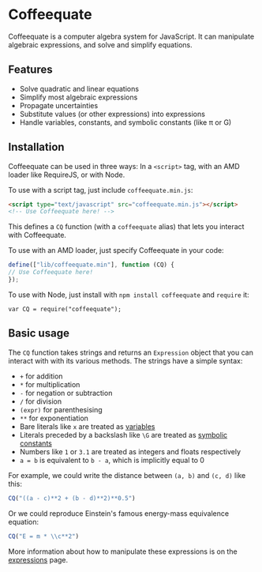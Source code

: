 # Coffeequate

Coffeequate is a computer algebra system for JavaScript. It can manipulate algebraic expressions, and solve and simplify equations.

## Features
- Solve quadratic and linear equations
- Simplify most algebraic expressions
- Propagate uncertainties
- Substitute values (or other expressions) into expressions
- Handle variables, constants, and symbolic constants (like π or G)

## Installation

Coffeequate can be used in three ways: In a `<script>` tag, with an AMD loader like RequireJS, or with Node.

To use with a script tag, just include `coffeequate.min.js`:
```html
<script type="text/javascript" src="coffeequate.min.js"></script>
<!-- Use Coffeequate here! -->
```
This defines a `CQ` function (with a `coffeequate` alias) that lets you interact with Coffeequate.

To use with an AMD loader, just specify Coffeequate in your code:
```javascript
define(["lib/coffeequate.min"], function (CQ) {
// Use Coffeequate here!
});
```

To use with Node, just install with `npm install coffeequate` and `require` it:
```
var CQ = require("coffeequate");
```

## Basic usage

The `CQ` function takes strings and returns an `Expression` object that you can interact with with its various methods. The strings have a simple syntax:

- `+` for addition
- `*` for multiplication
- `-` for negation or subtraction
- `/` for division
- `(expr)` for parenthesising
- `**` for exponentiation
- Bare literals like `x` are treated as [variables](#variables)
- Literals preceded by a backslash like `\G` are treated as [symbolic constants](#symbolic-constants)
- Numbers like `1` or `3.1` are treated as integers and floats respectively
- `a = b` is equivalent to `b - a`, which is implicitly equal to 0

For example, we could write the distance between `(a, b)` and `(c, d)` like this:
```javascript
CQ("((a - c)**2 + (b - d)**2)**0.5")
```

Or we could reproduce Einstein's famous energy-mass equivalence equation:
```javascript
CQ("E = m * \\c**2")
```

More information about how to manipulate these expressions is on the [expressions](expressions) page.